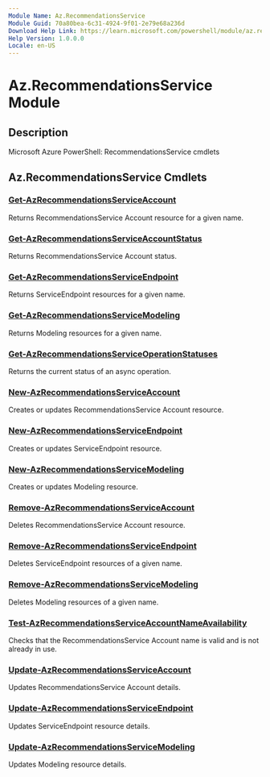 ```yaml
---
Module Name: Az.RecommendationsService
Module Guid: 70a80bea-6c31-4924-9f01-2e79e68a236d
Download Help Link: https://learn.microsoft.com/powershell/module/az.recommendationsservice
Help Version: 1.0.0.0
Locale: en-US
---
```


# Az.RecommendationsService Module
## Description
Microsoft Azure PowerShell: RecommendationsService cmdlets

## Az.RecommendationsService Cmdlets
### [Get-AzRecommendationsServiceAccount](Get-AzRecommendationsServiceAccount.md)
Returns RecommendationsService Account resource for a given name.

### [Get-AzRecommendationsServiceAccountStatus](Get-AzRecommendationsServiceAccountStatus.md)
Returns RecommendationsService Account status.

### [Get-AzRecommendationsServiceEndpoint](Get-AzRecommendationsServiceEndpoint.md)
Returns ServiceEndpoint resources for a given name.

### [Get-AzRecommendationsServiceModeling](Get-AzRecommendationsServiceModeling.md)
Returns Modeling resources for a given name.

### [Get-AzRecommendationsServiceOperationStatuses](Get-AzRecommendationsServiceOperationStatuses.md)
Returns the current status of an async operation.

### [New-AzRecommendationsServiceAccount](New-AzRecommendationsServiceAccount.md)
Creates or updates RecommendationsService Account resource.

### [New-AzRecommendationsServiceEndpoint](New-AzRecommendationsServiceEndpoint.md)
Creates or updates ServiceEndpoint resource.

### [New-AzRecommendationsServiceModeling](New-AzRecommendationsServiceModeling.md)
Creates or updates Modeling resource.

### [Remove-AzRecommendationsServiceAccount](Remove-AzRecommendationsServiceAccount.md)
Deletes RecommendationsService Account resource.

### [Remove-AzRecommendationsServiceEndpoint](Remove-AzRecommendationsServiceEndpoint.md)
Deletes ServiceEndpoint resources of a given name.

### [Remove-AzRecommendationsServiceModeling](Remove-AzRecommendationsServiceModeling.md)
Deletes Modeling resources of a given name.

### [Test-AzRecommendationsServiceAccountNameAvailability](Test-AzRecommendationsServiceAccountNameAvailability.md)
Checks that the RecommendationsService Account name is valid and is not already in use.

### [Update-AzRecommendationsServiceAccount](Update-AzRecommendationsServiceAccount.md)
Updates RecommendationsService Account details.

### [Update-AzRecommendationsServiceEndpoint](Update-AzRecommendationsServiceEndpoint.md)
Updates ServiceEndpoint resource details.

### [Update-AzRecommendationsServiceModeling](Update-AzRecommendationsServiceModeling.md)
Updates Modeling resource details.

